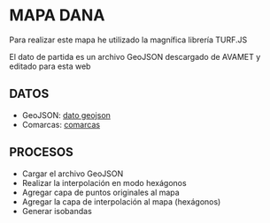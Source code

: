 # MAPA DANA
Para realizar este mapa he utilizado la magnífica librería TURF.JS

El dato de partida es un archivo GeoJSON descargado de AVAMET y editado para esta web

## DATOS

- GeoJSON: [dato geojson](https://github.com/josemamira/curso_maplibre/blob/main/src/data/dana_2024_10_29.geojson)
- Comarcas: [comarcas](https://github.com/josemamira/curso_maplibre/blob/main/src/data/comarcas_cv.geojson)

## PROCESOS

- Cargar el archivo GeoJSON
- Realizar la interpolación en modo hexágonos
- Agregar capa de puntos originales al mapa
- Agregar la capa de interpolación al mapa (hexágonos)
- Generar isobandas
